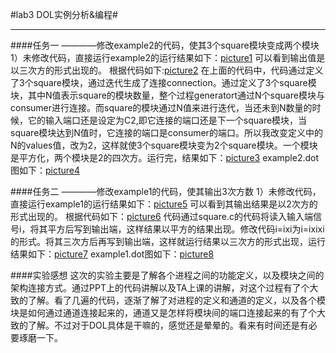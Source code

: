 #lab3 DOL实例分析&编程#
_______________________
####任务一
      ————修改example2的代码，使其3个square模块变成两个模块
1）未修改代码，直接运行example2的运行结果如下：[picture1](https://github.com/SYSULuxiaodan/SE2016_14353221/blob/master/picture31.png)
可以看到输出值是以三次方的形式出现的。
根据代码如下:[picture2](https://github.com/SYSULuxiaodan/SE2016_14353221/blob/master/picture32.png)
在上面的代码中，代码通过定义了3个square模块，通过迭代生成了连接connection。通过<variable value="3" name="N"/>定义了3个square模块，其中N值表示square的模块数量，整个过程generatort通过N个square模块与consumer进行连接。而square的模块通过N值来进行迭代，当还未到N数量的时候，它的输入端口还是设定为C2,即它连接的端口还是下一个square模块，当square模块达到N值时，它连接的端口是consumer的端口。所以我改变定义中的N的values值，改为2，这样就使3个square模块变为2个square模块。一个模块是平方化，两个模块是2的四次方。运行完，结果如下：[picture3](https://github.com/SYSULuxiaodan/SE2016_14353221/blob/master/picture33.png)
example2.dot图如下：[picture4](https://github.com/SYSULuxiaodan/SE2016_14353221/blob/master/picture34.png)



####任务二
    ————修改example1的代码，使其输出3次方数
1）未修改代码，直接运行example1的运行结果如下：[picture5](https://github.com/SYSULuxiaodan/SE2016_14353221/blob/master/picture35.png)
可以看到其输出结果是以2次方的形式出现的。
根据代码如下：[picture6](https://github.com/SYSULuxiaodan/SE2016_14353221/blob/master/picture36.png)
代码通过square.c的代码将读入输入端信号i，将其平方后写到输出端，这样结果以平方的结果出现。修改代码i=ixi为i=ixixi的形式。将其三次方后再写到输出端，这样就运行结果以三次方的形式出现，运行结果如下：[picture7](https://github.com/SYSULuxiaodan/SE2016_14353221/blob/master/picture37.png)
example1.dot图如下：[picture8](https://github.com/SYSULuxiaodan/SE2016_14353221/blob/master/picture38.png)

####实验感想
这次的实验主要是了解各个进程之间的功能定义，以及模块之间的架构连接方式。通过PPT上的代码讲解以及TA上课的讲解，对这个过程有了个大致的了解。看了几遍的代码，逐渐了解了对进程的定义和通道的定义，以及各个模块是如何通过通道连接起来的，通道又是怎样将模块间的端口连接起来的有了个大致的了解。不过对于DOL具体是干嘛的，感觉还是晕晕的。看来有时间还是有必要琢磨一下。

